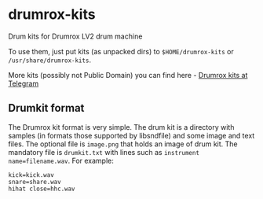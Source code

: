 # drumrox-kits
Drum kits for Drumrox LV2 drum machine

To use them, just put kits (as unpacked dirs) to ```$HOME/drumrox-kits``` or ```/usr/share/drumrox-kits```.

More kits (possibly not Public Domain) you can find here - [Drumrox kits at Telegram](https://t.me/drumrox_kits)


## Drumkit format

The Drumrox kit format is very simple. The drum kit is a directory with samples (in formats those supported by libsndfile) and some image and text files. The optional file is ```image.png``` that holds an image of drum kit. The mandatory file is ```drumkit.txt``` with lines such as ```instrument name=filename.wav```. For example:

```
kick=kick.wav
snare=share.wav
hihat close=hhc.wav
```
